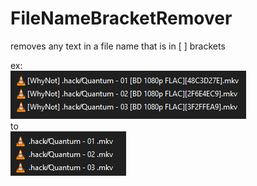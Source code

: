 # FileNameBracketRemover
removes any text in a file name that is in [ ] brackets  
  
ex:   
![](images/explorer_2019-10-18_15-36-05.png)  
to  
![](images/explorer_2019-10-18_15-37-59.png)
